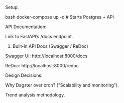 Setup:

bash
docker-compose up -d  # Starts Postgres + API


API Documentation:



Link to FastAPI’s /docs endpoint.

 1. Built-in API Docs (Swagger / ReDoc)


Swagger UI: http://localhost:8000/docs

ReDoc: http://localhost:8000/redoc




Design Decisions:

Why Dagster over cron? ("Scalability and monitoring").

Trend analysis methodology.


